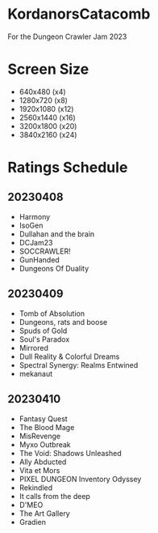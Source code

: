 # KordanorsCatacomb
For the Dungeon Crawler Jam 2023

# Screen Size

* 640x480 (x4)
* 1280x720 (x8)
* 1920x1080 (x12)
* 2560x1440 (x16)
* 3200x1800 (x20)
* 3840x2160 (x24)

# Ratings Schedule

## 20230408

* Harmony
* IsoGen
* Dullahan and the brain
* DCJam23
* SOCCRAWLER!
* GunHanded
* Dungeons Of Duality

## 20230409

* Tomb of Absolution
* Dungeons, rats and boose
* Spuds of Gold
* Soul's Paradox
* Mirrored
* Dull Reality & Colorful Dreams
* Spectral Synergy: Realms Entwined
* mekanaut

## 20230410

* Fantasy Quest
* The Blood Mage
* MisRevenge
* Myxo Outbreak
* The Void: Shadows Unleashed
* Ally Abducted
* Vita et Mors
* PIXEL DUNGEON Inventory Odyssey
* Rekindled
* It calls from the deep
* D'MEO
* The Art Gallery
* Gradien
